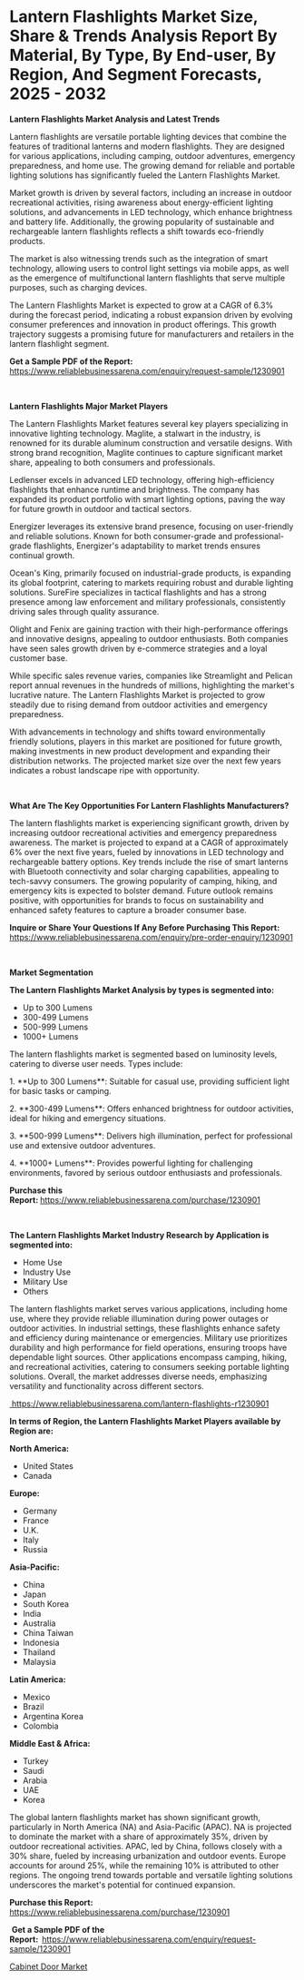 <p><h1>Lantern Flashlights Market Size, Share & Trends Analysis Report By Material, By Type, By End-user, By Region, And Segment Forecasts, 2025 - 2032</h1></p><p><strong>Lantern Flashlights Market Analysis and Latest Trends</strong></p>
<p><p>Lantern flashlights are versatile portable lighting devices that combine the features of traditional lanterns and modern flashlights. They are designed for various applications, including camping, outdoor adventures, emergency preparedness, and home use. The growing demand for reliable and portable lighting solutions has significantly fueled the Lantern Flashlights Market.</p><p>Market growth is driven by several factors, including an increase in outdoor recreational activities, rising awareness about energy-efficient lighting solutions, and advancements in LED technology, which enhance brightness and battery life. Additionally, the growing popularity of sustainable and rechargeable lantern flashlights reflects a shift towards eco-friendly products.</p><p>The market is also witnessing trends such as the integration of smart technology, allowing users to control light settings via mobile apps, as well as the emergence of multifunctional lantern flashlights that serve multiple purposes, such as charging devices. </p><p>The Lantern Flashlights Market is expected to grow at a CAGR of 6.3% during the forecast period, indicating a robust expansion driven by evolving consumer preferences and innovation in product offerings. This growth trajectory suggests a promising future for manufacturers and retailers in the lantern flashlight segment.</p></p>
<p><strong>Get a Sample PDF of the Report:&nbsp;</strong> <a href="https://www.reliablebusinessarena.com/enquiry/request-sample/1230901?utm_campaign=2138&utm_medium=2&utm_source=Github&utm_content=ia&utm_term=06022025&utm_id=lantern-flashlights">https://www.reliablebusinessarena.com/enquiry/request-sample/1230901</a></p>
<p>&nbsp;</p>
<p><strong>Lantern Flashlights Major Market Players</strong></p>
<p><p>The Lantern Flashlights Market features several key players specializing in innovative lighting technology. Maglite, a stalwart in the industry, is renowned for its durable aluminum construction and versatile designs. With strong brand recognition, Maglite continues to capture significant market share, appealing to both consumers and professionals.</p><p>Ledlenser excels in advanced LED technology, offering high-efficiency flashlights that enhance runtime and brightness. The company has expanded its product portfolio with smart lighting options, paving the way for future growth in outdoor and tactical sectors.</p><p>Energizer leverages its extensive brand presence, focusing on user-friendly and reliable solutions. Known for both consumer-grade and professional-grade flashlights, Energizer's adaptability to market trends ensures continual growth.</p><p>Ocean's King, primarily focused on industrial-grade products, is expanding its global footprint, catering to markets requiring robust and durable lighting solutions. SureFire specializes in tactical flashlights and has a strong presence among law enforcement and military professionals, consistently driving sales through quality assurance.</p><p>Olight and Fenix are gaining traction with their high-performance offerings and innovative designs, appealing to outdoor enthusiasts. Both companies have seen sales growth driven by e-commerce strategies and a loyal customer base.</p><p>While specific sales revenue varies, companies like Streamlight and Pelican report annual revenues in the hundreds of millions, highlighting the market's lucrative nature. The Lantern Flashlights Market is projected to grow steadily due to rising demand from outdoor activities and emergency preparedness.</p><p>With advancements in technology and shifts toward environmentally friendly solutions, players in this market are positioned for future growth, making investments in new product development and expanding their distribution networks. The projected market size over the next few years indicates a robust landscape ripe with opportunity.</p></p>
<p>&nbsp;</p>
<p><strong>What Are The Key Opportunities For Lantern Flashlights Manufacturers?</strong></p>
<p><p>The lantern flashlights market is experiencing significant growth, driven by increasing outdoor recreational activities and emergency preparedness awareness. The market is projected to expand at a CAGR of approximately 6% over the next five years, fueled by innovations in LED technology and rechargeable battery options. Key trends include the rise of smart lanterns with Bluetooth connectivity and solar charging capabilities, appealing to tech-savvy consumers. The growing popularity of camping, hiking, and emergency kits is expected to bolster demand. Future outlook remains positive, with opportunities for brands to focus on sustainability and enhanced safety features to capture a broader consumer base.</p></p>
<p><strong>Inquire or Share Your Questions If Any Before Purchasing This Report:</strong> <a href="https://www.reliablebusinessarena.com/enquiry/pre-order-enquiry/1230901?utm_campaign=2138&utm_medium=2&utm_source=Github&utm_content=ia&utm_term=06022025&utm_id=lantern-flashlights">https://www.reliablebusinessarena.com/enquiry/pre-order-enquiry/1230901</a></p>
<p>&nbsp;</p>
<p><strong>Market Segmentation</strong></p>
<p><strong>The Lantern Flashlights Market Analysis by types is segmented into:</strong></p>
<p><ul><li>Up to 300 Lumens</li><li>300-499 Lumens</li><li>500-999 Lumens</li><li>1000+ Lumens</li></ul></p>
<p><p>The lantern flashlights market is segmented based on luminosity levels, catering to diverse user needs. Types include: </p><p>1. **Up to 300 Lumens**: Suitable for casual use, providing sufficient light for basic tasks or camping. </p><p>   </p><p>2. **300-499 Lumens**: Offers enhanced brightness for outdoor activities, ideal for hiking and emergency situations. </p><p>3. **500-999 Lumens**: Delivers high illumination, perfect for professional use and extensive outdoor adventures. </p><p>4. **1000+ Lumens**: Provides powerful lighting for challenging environments, favored by serious outdoor enthusiasts and professionals.</p></p>
<p><strong>Purchase this Report:&nbsp;</strong><a href="https://www.reliablebusinessarena.com/purchase/1230901?utm_campaign=2138&utm_medium=2&utm_source=Github&utm_content=ia&utm_term=06022025&utm_id=lantern-flashlights">https://www.reliablebusinessarena.com/purchase/1230901</a></p>
<p>&nbsp;</p>
<p><strong>The Lantern Flashlights Market Industry Research by Application is segmented into:</strong></p>
<p><ul><li>Home Use</li><li>Industry Use</li><li>Military Use</li><li>Others</li></ul></p>
<p><p>The lantern flashlights market serves various applications, including home use, where they provide reliable illumination during power outages or outdoor activities. In industrial settings, these flashlights enhance safety and efficiency during maintenance or emergencies. Military use prioritizes durability and high performance for field operations, ensuring troops have dependable light sources. Other applications encompass camping, hiking, and recreational activities, catering to consumers seeking portable lighting solutions. Overall, the market addresses diverse needs, emphasizing versatility and functionality across different sectors.</p></p>
<p><a href="https://www.reliablebusinessarena.com/lantern-flashlights-r1230901?utm_campaign=2138&utm_medium=2&utm_source=Github&utm_content=ia&utm_term=06022025&utm_id=lantern-flashlights">&nbsp;https://www.reliablebusinessarena.com/lantern-flashlights-r1230901</a></p>
<p><strong>In terms of Region, the Lantern Flashlights Market Players available by Region are:</strong></p>
<p>
    <p> <strong> North America: </strong>
        <ul>
            <li>United States</li>
            <li>Canada</li>
        </ul>
        </p> 
    <p> <strong> Europe: </strong>
        <ul>
            <li>Germany</li>
            <li>France</li>
            <li>U.K.</li>
            <li>Italy</li>
            <li>Russia</li>
        </ul>
        </p> 
    <p> <strong> Asia-Pacific: </strong>
        <ul>
            <li>China</li>
            <li>Japan</li>
            <li>South Korea</li>
            <li>India</li>
            <li>Australia</li>
            <li>China Taiwan</li>
            <li>Indonesia</li>
            <li>Thailand</li>
            <li>Malaysia</li>
        </ul>
        </p> 
    <p> <strong> Latin America: </strong>
        <ul>
            <li>Mexico</li>
            <li>Brazil</li>
            <li>Argentina Korea</li>
            <li>Colombia</li>
        </ul>
        </p> 
    <p> <strong> Middle East & Africa: </strong>
        <ul>
            <li>Turkey</li>
            <li>Saudi</li>
            <li>Arabia</li>
            <li>UAE</li>
            <li>Korea</li>
        </ul>
    </p>
    </p>
<p><p>The global lantern flashlights market has shown significant growth, particularly in North America (NA) and Asia-Pacific (APAC). NA is projected to dominate the market with a share of approximately 35%, driven by outdoor recreational activities. APAC, led by China, follows closely with a 30% share, fueled by increasing urbanization and outdoor events. Europe accounts for around 25%, while the remaining 10% is attributed to other regions. The ongoing trend towards portable and versatile lighting solutions underscores the market's potential for continued expansion.</p></p>
<p><strong>Purchase this Report: </strong><a href="https://www.reliablebusinessarena.com/purchase/1230901?utm_campaign=2138&utm_medium=2&utm_source=Github&utm_content=ia&utm_term=06022025&utm_id=lantern-flashlights">https://www.reliablebusinessarena.com/purchase/1230901</a></p>
<p>&nbsp;<strong>Get a Sample PDF of the Report:&nbsp;&nbsp;</strong><a href="https://www.reliablebusinessarena.com/enquiry/request-sample/1230901?utm_campaign=2138&utm_medium=2&utm_source=Github&utm_content=ia&utm_term=06022025&utm_id=lantern-flashlights">https://www.reliablebusinessarena.com/enquiry/request-sample/1230901</a></p>
<p><strong></strong></p>
<p><p><a href="https://github.com/joannesouthgate/Market-Research-Report-List-5/blob/main/cabinet-door-market.md?utm_campaign=2138&utm_medium=2&utm_source=Github&utm_content=ia&utm_term=06022025&utm_id=lantern-flashlights">Cabinet Door Market</a></p></p>